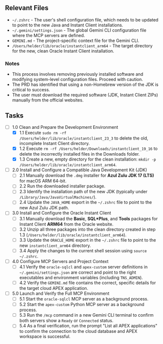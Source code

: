 ## Relevant Files

- `~/.zshrc` - The user's shell configuration file, which needs to be updated to point to the new Java and Instant Client installations.
- `~/.gemini/settings.json` - The global Gemini CLI configuration file where the MCP servers are defined.
- `GEMINI.md` - The project-specific context file for the Gemini CLI.
- `/Users/helder/lib/oracle/instantclient_arm64` - The target directory for the new, clean Oracle Instant Client installation.

### Notes

- This process involves removing previously installed software and modifying system-level configuration files. Proceed with caution.
- The PRD has identified that using a non-Homebrew version of the JDK is critical to success.
- The user must download the required software (JDK, Instant Client ZIPs) manually from the official websites.

## Tasks

- [ ] 1.0 Clean and Prepare the Development Environment
  - [x] 1.1 Execute `sudo rm -rf /Users/helder/lib/oracle/instantclient_23_3` to delete the old, incomplete Instant Client directory.
  - [x] 1.2 Execute `rm -rf /Users/helder/Downloads/instantclient_19_16` to delete the incorrectly installed files in the Downloads folder.
  - [x] 1.3 Create a new, empty directory for the clean installation: `mkdir -p /Users/helder/lib/oracle/instantclient_arm64`.

- [ ] 2.0 Install and Configure a Compatible Java Development Kit (JDK)
  - [ ] 2.1 Manually download the `.dmg` installer for **Azul Zulu JDK 17 (LTS)** for macOS ARM 64-bit.
  - [ ] 2.2 Run the downloaded installer package.
  - [ ] 2.3 Identify the installation path of the new JDK (typically under `/Library/Java/JavaVirtualMachines/`).
  - [ ] 2.4 Update the `JAVA_HOME` export in the `~/.zshrc` file to point to the new Azul Zulu JDK path.

- [ ] 3.0 Install and Configure the Oracle Instant Client
  - [ ] 3.1 Manually download the **Basic**, **SQL*Plus**, and **Tools** packages for Instant Client **ARM64** from the Oracle website.
  - [ ] 3.2 Unzip all three packages into the clean directory created in step 1.3 (`/Users/helder/lib/oracle/instantclient_arm64`).
  - [ ] 3.3 Update the `ORACLE_HOME` export in the `~/.zshrc` file to point to the new `instantclient_arm64` directory.
  - [ ] 3.4 Apply the changes to the current shell session using `source ~/.zshrc`.

- [ ] 4.0 Configure MCP Servers and Project Context
  - [ ] 4.1 Verify the `oracle-sqlcl` and `apex-custom` server definitions in `~/.gemini/settings.json` are correct and point to the right executables and environment variables (including `TNS_ADMIN`).
  - [ ] 4.2 Verify the `GEMINI.md` file contains the correct, specific details for the target cloud APEX application.

- [ ] 5.0 Launch and Verify the Full MCP Environment
  - [ ] 5.1 Start the `oracle-sqlcl` MCP server as a background process.
  - [ ] 5.2 Start the `apex-custom` Python MCP server as a background process.
  - [ ] 5.3 Run the `/mcp` command in a new Gemini CLI terminal to confirm both servers show a `Ready` or `Connected` status.
  - [ ] 5.4 As a final verification, run the prompt "List all APEX applications" to confirm the connection to the cloud database and APEX workspace is successful.